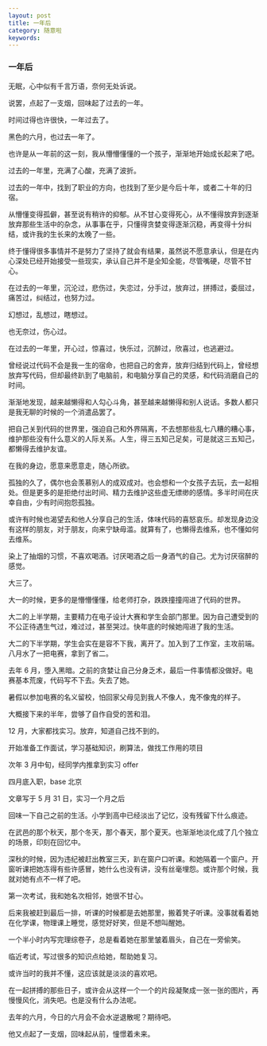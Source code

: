 ```yaml
---
layout: post
title: 一年后
category: 随意啦
keywords:
---
```


### 一年后

无眠，心中似有千言万语，奈何无处诉说。

说罢，点起了一支烟，回味起了过去的一年。

时间过得也许很快，一年过去了。

黑色的六月，也过去一年了。

也许是从一年前的这一刻，我从懵懵懂懂的一个孩子，渐渐地开始成长起来了吧。

过去的一年里，充满了心酸，充满了波折。

过去的一年中，找到了职业的方向，也找到了至少是今后十年，或者二十年的归宿。

从懵懂变得孤僻，甚至说有稍许的抑郁。从不甘心变得死心，从不懂得放弃到逐渐放弃那些生活中的杂念，从事事在乎，只懂得贪婪变得逐渐沉稳，再变得十分纠结，或许我的生长来的太晚了一些。

终于懂得很多事情并不是努力了坚持了就会有结果，虽然说不愿意承认，但是在内心深处已经开始接受一些现实，承认自己并不是全知全能，尽管嘴硬，尽管不甘心。

在过去的一年里，沉沦过，悲伤过，失恋过，分手过，放弃过，拼搏过，委屈过，痛苦过，纠结过，也努力过。

幻想过，乱想过，瞎想过。

也无奈过，伤心过。

在过去的一年里，开心过，惊喜过，快乐过，沉醉过，欣喜过，也逃避过。

曾经说过代码不会是我一生的宿命，也把自己的舍弃，放弃归结到代码上，曾经想放弃写代码，但却最终趴到了电脑前，和电脑分享自己的灵感，和代码消磨自己的时间。

渐渐地发现，越来越懒得和人勾心斗角，甚至越来越懒得和别人说话。多数人都只是我无聊的时候的一个消遣品罢了。

把自己关到代码的世界里，强迫自己和外界隔离，不去想那些乱七八糟的糟心事，维护那些没有什么意义的人际关系。人生，得三五知己足矣，可是就这三五知己，都懒得去维护友谊。

在我的身边，愿意来愿意走，随心所欲。

孤独的久了，偶尔也会羡慕别人的成双成对。也会想和一个女孩子去玩，去一起相处。但是更多的是拒绝付出时间、精力去维护这些虚无缥缈的感情。多半时间在庆幸自由，少有时间抱怨孤独。

或许有时候也渴望去和他人分享自己的生活，体味代码的喜怒哀乐。却发现身边没有这样的朋友，对于朋友，向来宁缺毋滥。就算有了，也懒得去维系，也不懂如何去维系。

染上了抽烟的习惯，不喜欢喝酒。讨厌喝酒之后一身酒气的自己。尤为讨厌宿醉的感觉。

大三了。

大一的时候，更多的是懵懵懂懂，给老师打杂，跌跌撞撞闯进了代码的世界。

大二的上半学期，主要精力在电子设计大赛和学生会部门那里。因为自己遭受到的不公正待遇生气过，难过过，甚至哭过。快年底的时候她闯进了我的生活。

大二的下半学期，学生会实在是容不下我，离开了。加入到了工作室，主攻前端。八月水了一把电赛，拿到了省二。

去年 6 月，堕入黑暗。之前的贪婪让自己分身乏术，最后一件事情都没做好。电赛基本荒废，代码写不下去。失去了她。

暑假以参加电赛的名义留校，怕回家父母见到我人不像人，鬼不像鬼的样子。

大概接下来的半年，尝够了自作自受的苦和泪。

12 月，大家都找实习。放弃，知道自己找不到的。

开始准备工作面试，学习基础知识，刷算法，做找工作用的项目

次年 3 月中旬，经同学内推拿到实习 offer

四月底入职，base 北京

文章写于 5 月 31 日，实习一个月之后

回味一下自己之前的生活。小学到高中已经淡出了记忆，没有残留下什么痕迹。

在武邑的那个秋天，那个冬天，那个春天，那个夏天。也渐渐地淡化成了几个独立的场景，印刻在回忆中。

深秋的时候，因为违纪被赶出教室三天，趴在窗户口听课。和她隔着一个窗户。开窗听课把她冻得有些许感冒，她什么也没有讲，没有丝毫埋怨。或许那个时候，我就对她有点不一样了吧。

第一次考试，我和她名次相邻，她很不甘心。

后来我被赶到最后一排，听课的时候都是去她那里，搬着凳子听课。没事就看着她在化学课，物理课上睡觉，感觉好好笑，但是不想叫醒她。

一个半小时内写完理综卷子，总是看着她在那里皱着眉头，自己在一旁偷笑。

临近考试，写过很多的知识点给她，帮助她复习。

或许当时的我并不懂，这应该就是淡淡的喜欢吧。

在一起拼搏的那些日子，或许会从这样一个一个的片段凝聚成一张一张的图片，再慢慢风化，消失吧。也是没有什么办法呢。

去年的六月，今日的六月会不会水逆退散呢？期待吧。

他又点起了一支烟，回味起从前，憧憬着未来。


